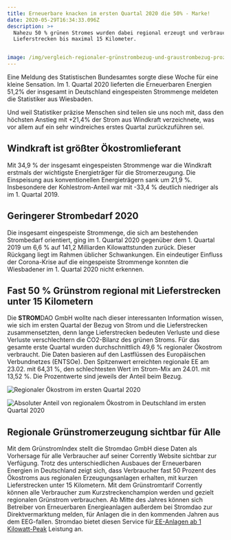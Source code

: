 ```yaml
---
title: Erneuerbare knacken im ersten Quartal 2020 die 50% - Marke!
date: 2020-05-29T16:34:33.096Z
description: >+
  Nahezu 50 % grünen Stromes wurden dabei regional erzeugt und verbraucht, mit
  Lieferstrecken bis maximal 15 Kilometer.


image: /img/vergleich-regionaler-grünstrombezug-und-graustrombezug-prozent.png
---
```

Eine Meldung des Statistischen Bundesamtes sorgte diese Woche für eine kleine Sensation. Im 1. Quartal 2020 lieferten die Erneuerbaren Energien 51,2% der insgesamt in Deutschland eingespeisten Strommenge meldeten die Statistiker aus Wiesbaden.

Und weil Statistiker präzise Menschen sind teilen sie uns noch mit, dass den höchsten Anstieg mit +21,4% der Strom aus Windkraft verzeichnete, was vor allem auf ein sehr windreiches erstes Quartal zurückzuführen sei.

## Windkraft ist größter Ökostromlieferant

Mit 34,9 % der insgesamt eingespeisten Strommenge war die Windkraft erstmals der wichtigste Energieträger für die Stromerzeugung. Die Einspeisung aus konventionellen Energieträgern sank um 21,9 %. Insbesondere der Kohlestrom-Anteil war mit -33,4 % deutlich niedriger als im 1. Quartal 2019.



## Geringerer Strombedarf 2020

Die insgesamt eingespeiste Strommenge, die sich am bestehenden Strombedarf orientiert, ging im 1. Quartal 2020 gegenüber dem 1. Quartal 2019 um 6,6 % auf 141,2 Milliarden Kilowattstunden zurück. Dieser Rückgang liegt im Rahmen üblicher Schwankungen. Ein eindeutiger Einfluss der Corona-Krise auf die eingespeiste Strommenge konnten die Wiesbadener im 1. Quartal 2020 nicht erkennen.



## Fast 50 % Grünstrom regional mit Lieferstrecken unter 15 Kilometern

Die **STROM**DAO GmbH wollte nach dieser interessanten Information wissen, wie sich im ersten Quartal der Bezug von Strom und die Lieferstrecken zusammensetzten, denn lange Lieferstrecken bedeuten Verluste und diese Verluste verschlechtern die CO2-Bilanz des grünen Stroms. Für das gesamte erste Quartal wurden durchschnittlich 49,6 % regionaler Ökostrom verbraucht. Die Daten basieren auf den Lastflüssen des Europäischen Verbundnetzes (ENTSOe). Den Spitzenwert erreichten regionale EE am 23.02. mit 64,31 %, den schlechtesten Wert im Strom-Mix am 24.01. mit 13,52 %. Die Prozentwerte sind jeweils der Anteil beim Bezug.

![Regionaler Ökostrom im ersten Quartal 2020](/img/vergleich-regionaler-grünstrombezug-und-graustrombezug-mw.png "Regionaler Ökostrom im ersten Quartal 2020")

![Absoluter Anteil von regionalem Ökostrom in Deutschland im ersten Quartal 2020](/img/vergleich-regionaler-grünstrombezug-und-graustrombezug-prozent.png "Absoluter Anteil von regionalem Ökostrom in Deutschland im ersten Quartal 2020")



## Regionale Grünstromerzeugung sichtbar für Alle

Mit dem GrünstromIndex stellt die Stromdao GmbH diese Daten als Vorhersage für alle Verbraucher auf seiner Corrently Website sichtbar zur Verfügung. Trotz des unterschiedlichen Ausbaues der Erneuerbaren Energien in Deutschland zeigt sich, dass Verbraucher fast 50 Prozent des Ökostroms aus regionalen Erzeugungsanlagen erhalten, mit kurzen Lieferstrecken unter 15 Kilometern. Mit dem Grünstromtarif Corrently können alle Verbraucher zum Kurzstreckenchampion werden und gezielt regionalen Grünstrom verbrauchen. Ab Mitte des Jahres können sich Betreiber von Erneuerbaren Energieanlagen außerdem bei Stromdao zur Direktvermarktung melden, für Anlagen die in den kommenden Jahren aus dem EEG-fallen. Stromdao bietet diesen Service für[ EE-Anlagen ab 1 Kilowatt-Peak](https://www.corrently.de/transparenz/anlagenregistrierung/) Leistung an.
